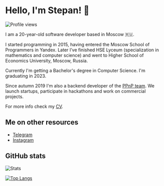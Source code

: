 # Hello, I'm Stepan! 👋

![Profile views](https://gpvc.arturio.dev/sd-denisoff)

I am a 20-year-old software developer based in Moscow 🇷🇺.

I started programming in 2015, having entered the Moscow School of Programmers in Yandex. Later I’ve finished HSE Lyceum (specialization in mathematics and computer science) and went to Higher School of Economics University, Moscow, Russia.

Currently I'm getting a Bachelor's degree in Computer Science. I'm graduating in 2023.

Since autumn 2019 I'm also a backend developer of the [PPnP team](https://ppnp.me 'official team website'). We launch startups, participate in hackathons and work on commercial projects.

For more info check my [CV](https://drive.google.com/file/d/1L-CwadXvQv8acJ70s2J7LaUxZWmYwDu3/view?usp=sharing).

## Me on other resources
- [Telegram](https://t.me/sd_denisoff)
- [Instagram](https://www.instagram.com/sd.denisoff)

## GitHub stats

![Stats](https://github-readme-stats.vercel.app/api?username=sd-denisoff&show_icons=true&count_private=true)

[![Top Langs](https://github-readme-stats-axpwmfcg3.vercel.app/api/top-langs/?username=sd-denisoff&layout=compact)](https://github.com/sd-denisoff/github-readme-stats)
